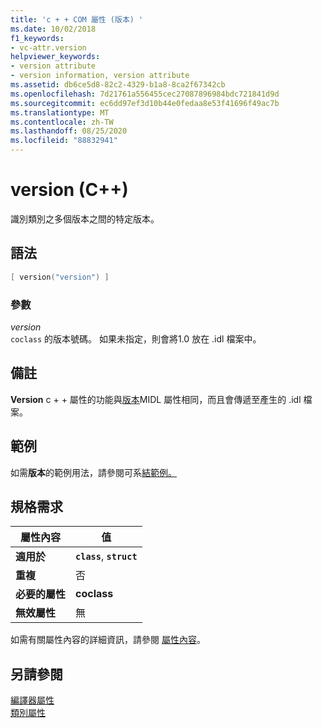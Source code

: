 ```yaml
---
title: 'c + + COM 屬性 (版本) '
ms.date: 10/02/2018
f1_keywords:
- vc-attr.version
helpviewer_keywords:
- version attribute
- version information, version attribute
ms.assetid: db6ce5d8-82c2-4329-b1a8-8ca2f67342cb
ms.openlocfilehash: 7d21761a556455cec27087896984bdc721841d9d
ms.sourcegitcommit: ec6dd97ef3d10b44e0fedaa8e53f41696f49ac7b
ms.translationtype: MT
ms.contentlocale: zh-TW
ms.lasthandoff: 08/25/2020
ms.locfileid: "88832941"
---
```

# <a name="version-c"></a>version (C++)

識別類別之多個版本之間的特定版本。

## <a name="syntax"></a>語法

```cpp
[ version("version") ]
```

### <a name="parameters"></a>參數

*version*<br/>
`coclass` 的版本號碼。 如果未指定，則會將1.0 放在 .idl 檔案中。

## <a name="remarks"></a>備註

**Version** c + + 屬性的功能與[版本](/windows/win32/Midl/version)MIDL 屬性相同，而且會傳遞至產生的 .idl 檔案。

## <a name="example"></a>範例

如需**版本**的範例用法，請參閱可系[結範例。](bindable.md)

## <a name="requirements"></a>規格需求

| 屬性內容 | 值 |
|-|-|
|**適用於**|**`class`**, **`struct`**|
|**重複**|否|
|**必要的屬性**|**coclass**|
|**無效屬性**|無|

如需有關屬性內容的詳細資訊，請參閱 [屬性內容](cpp-attributes-com-net.md#contexts)。

## <a name="see-also"></a>另請參閱

[編譯器屬性](compiler-attributes.md)<br/>
[類別屬性](class-attributes.md)
